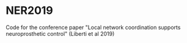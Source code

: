 # NER2019
Code for the conference paper "Local network coordination supports neuroprosthetic control" (Liberti et al 2019)

